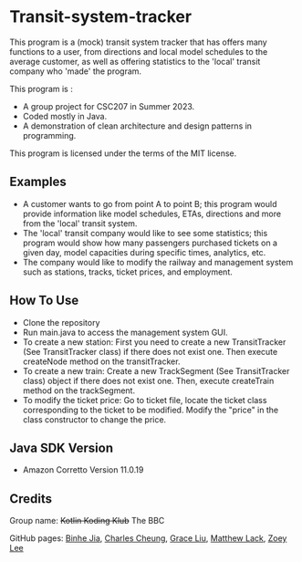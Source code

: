 # Transit-system-tracker #

This program is a (mock) transit system tracker that has offers many functions to a user, from directions and local 
model schedules to the average customer, as well as offering statistics to the 'local' transit company who 'made' the 
program.

This program is :
- A group project for CSC207 in Summer 2023.
- Coded mostly in Java.
- A demonstration of clean architecture and design patterns in programming.

This program is licensed under the terms of the MIT license.

## Examples ##

- A customer wants to go from point A to point B; this program would provide information like model schedules, ETAs, 
directions and more from the 'local' transit system.
- The 'local' transit company would like to see some statistics; this program would show how many passengers purchased 
tickets on a given day, model capacities during specific times, analytics, etc.
- The company would like to modify the railway and management system such as stations, tracks, ticket prices, and employment.

## How To Use ##
- Clone the repository
- Run main.java to access the management system GUI.
- To create a new station: First you need to create a new TransitTracker (See TransitTracker class) if there does not exist one. Then execute createNode method on the transitTracker.
- To create a new train: Create a new TrackSegment (See TransitTracker class) object if there does not exist one. Then, execute createTrain method on the trackSegment. 
- To modify the ticket price: Go to ticket file, locate the ticket class corresponding to the ticket to be modified. Modify the "price" in the class constructor to change the price.

## Java SDK Version ##
- Amazon Corretto Version 11.0.19
## Credits ##

Group name: ~~Kotlin Koding Klub~~ The BBC

GitHub pages: 
[Binhe Jia](https://github.com/Binhe-Jia "Jarrett's GitHub page"), 
[Charles Cheung](https://github.com/charlescheung22 "Charles' GitHub page"), 
[Grace Liu](https://github.com/gracelliu "Grace's GitHub page"), 
[Matthew Lack](https://github.com/mattlack15 "Matt's GitHub page"), 
[Zoey Lee](https://github.com/zoeyzlee "Zoey's GitHub page")


